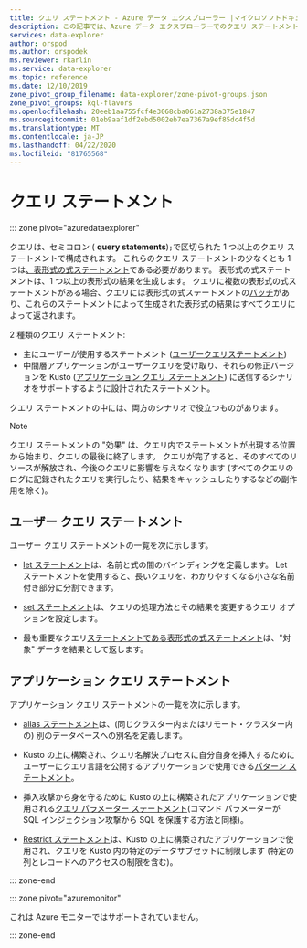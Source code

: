 ```yaml
---
title: クエリ ステートメント - Azure データ エクスプローラー |マイクロソフトドキュメント
description: この記事では、Azure データ エクスプローラーでのクエリ ステートメントについて説明します。
services: data-explorer
author: orspod
ms.author: orspodek
ms.reviewer: rkarlin
ms.service: data-explorer
ms.topic: reference
ms.date: 12/10/2019
zone_pivot_group_filename: data-explorer/zone-pivot-groups.json
zone_pivot_groups: kql-flavors
ms.openlocfilehash: 20eeb1aa755fcf4e3068cba061a2738a375e1847
ms.sourcegitcommit: 01eb9aaf1df2ebd5002eb7ea7367a9ef85dc4f5d
ms.translationtype: MT
ms.contentlocale: ja-JP
ms.lasthandoff: 04/22/2020
ms.locfileid: "81765568"
---
```

# <a name="query-statements"></a>クエリ ステートメント

::: zone pivot="azuredataexplorer"

クエリは、セミコロン ( **query statements**)`;`で区切られた 1 つ以上のクエリ ステートメントで構成されます。
これらのクエリ ステートメントの少なくとも 1 つは[、表形式の式ステートメント](./tabularexpressionstatements.md)である必要があります。
表形式の式ステートメントは、1 つ以上の表形式の結果を生成します。
クエリに複数の表形式の式ステートメントがある場合、クエリには表形式の式ステートメントの[バッチ](./batches.md)があり、これらのステートメントによって生成された表形式の結果はすべてクエリによって返されます。

2 種類のクエリ ステートメント:

* 主にユーザーが使用するステートメント ([ユーザークエリステートメント](#user-query-statements))
* 中間層アプリケーションがユーザークエリを受け取り、それらの修正バージョンを Kusto ([アプリケーション クエリ ステートメント](#application-query-statements)) に送信するシナリオをサポートするように設計されたステートメント。

クエリ ステートメントの中には、両方のシナリオで役立つものがあります。

> [!NOTE]
> クエリ ステートメントの "効果" は、クエリ内でステートメントが出現する位置から始まり、クエリの最後に終了します。 クエリが完了すると、そのすべてのリソースが解放され、今後のクエリに影響を与えなくなります (すべてのクエリのログに記録されたクエリを実行したり、結果をキャッシュしたりするなどの副作用を除く)。

## <a name="user-query-statements"></a>ユーザー クエリ ステートメント

ユーザー クエリ ステートメントの一覧を次に示します。

* [let ステートメント](./letstatement.md)は、名前と式の間のバインディングを定義します。
  Let ステートメントを使用すると、長いクエリを、わかりやすくなる小さな名前付き部分に分割できます。

* [set ステートメント](./setstatement.md)は、クエリの処理方法とその結果を変更するクエリ オプションを設定します。

* 最も重要なクエリ[ステートメントである表形式の式ステートメント](./tabularexpressionstatements.md)は、"対象" データを結果として返します。

## <a name="application-query-statements"></a>アプリケーション クエリ ステートメント

アプリケーション クエリ ステートメントの一覧を次に示します。

* [alias ステートメント](./aliasstatement.md)は、(同じクラスター内またはリモート・クラスター内の) 別のデータベースへの別名を定義します。

* Kusto の上に構築され、クエリ名解決プロセスに自分自身を挿入するためにユーザーにクエリ言語を公開するアプリケーションで使用できる[パターン ステートメント](./patternstatement.md)。

* 挿入攻撃から身を守るために Kusto の上に構築されたアプリケーションで使用される[クエリ パラメーター ステートメント](./queryparametersstatement.md)(コマンド パラメーターが SQL インジェクション攻撃から SQL を保護する方法と同様)。

* [Restrict ステートメント](./restrictstatement.md)は、Kusto の上に構築されたアプリケーションで使用され、クエリを Kusto 内の特定のデータサブセットに制限します (特定の列とレコードへのアクセスの制限を含む)。

::: zone-end

::: zone pivot="azuremonitor"

これは Azure モニターではサポートされていません。

::: zone-end
